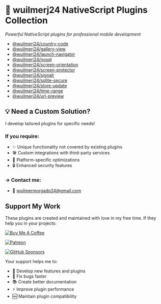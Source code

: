 # 🔌 wuilmerj24 NativeScript Plugins Collection

*Powerful NativeScript plugins for professional mobile development*
<!-- - [@wuilmerj24/carousel](packages/carousel/README.md) -->
- [@wuilmerj24/country-code](packages/country-code/README.md)
- [@wuilmerj24/gallery-view](packages/gallery-view/README.md)
- [@wuilmerj24/launch-navigator](packages/launch-navigator/README.md)
- [@wuilmerj24/nosql](packages/nosql/README.md)
- [@wuilmerj24/screen-orientation](packages/screen-orientation/README.md)
- [@wuilmerj24/screen-protector](packages/screen-protector/README.md)
- [@wuilmerj24/signalr](packages/signalr/README.md)
- [@wuilmerj24/sqlite-secure](packages/sqlite-secure/README.md)
- [@wuilmerj24/store-update](packages/store-update/README.md)
- [@wuilmerj24/time-range](packages/time-range/README.md)
- [@wuilmerj24/url-preview](packages/url-preview/README.md)

## 💡 Need a Custom Solution?
I develop tailored plugins for specific needs!

### If you require:
- ✨ Unique functionality not covered by existing plugins
- 🛠️ Custom integrations with third-party services
- 📱 Platform-specific optimizations
- 🔒 Enhanced security features

### → Contact me:

- 📧 wuilmermorgado24@gmail.com



## Support My Work

These plugins are created and maintained with love in my free time. If they help you in your projects:

[![Buy Me A Coffee](https://img.shields.io/badge/☕_Buy_Me_A_Coffee-FFDD00?style=for-the-badge&logo=buymeacoffee&logoColor=black)](https://buymeacoffee.com/wuilmerj24)  

[![Patreon](https://img.shields.io/badge/🎗_Become_a_Patron-F96854?style=for-the-badge&logo=patreon&logoColor=white)](https://patreon.com/wuilmerj24?utm_medium=unknown&utm_source=join_link&utm_campaign=creatorshare_creator&utm_content=copyLink)  

[![GitHub Sponsors](https://img.shields.io/badge/💜_Sponsor_on_GitHub-ea4aaa?style=for-the-badge&logo=githubsponsors&logoColor=white)](https://github.com/sponsors/wuilmerj24)

Your support helps me to:
- 🚀 Develop new features and plugins
- 🐛 Fix bugs faster
- 📚 Create better documentation
- ⚡ Improve plugin performance
- 🆕 Maintain plugin compatibility